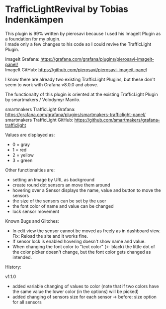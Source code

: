 <h1>TrafficLightRevival by Tobias Indenkämpen</h1>

This plugin is 99% written by pierosavi because I used his ImageIt Plugin as a foundation for my plugin. <br>
I made only a few changes to his code so I could revive the TrafficLight Plugin.

ImageIt Grafana: https://grafana.com/grafana/plugins/pierosavi-imageit-panel/ <br>
ImageIt GitHub:  https://github.com/pierosavi/pierosavi-imageit-panel

I know there are already two existing TrafficLight Plugins, but these don't seem to work with Grafana v8.0.0 and above.

The functionalty of this plugin is oriented at the existing TrafficLight Plugin by smartmakers / Volodymyr Manilo.

smartmakers TrafficLight Grafana: https://grafana.com/grafana/plugins/smartmakers-trafficlight-panel/ <br>
smartmakers TrafficLight GitHub:  https://github.com/smartmakers/grafana-trafficlight

Values are displayed as:

 - 0 = gray
 - 1 = red
 - 2 = yellow
 - 3 = green

Other functionalties are:

 - setting an Image by URL as background
 - create round dot sensors an move them around
 - hovering over a Sensor displays the name, value and button to move the sensors
 - the size of the sensors can be set by the user
 - the font color of name and value can be changed
 - lock sensor movement

Known Bugs and Glitches:

 - In edit view the sensor cannot be moved as freely as in dashboard view. Fix: Reload the site and it works fine.
 - If sensor lock is enabled hovering doesn't show name and value.
 - When changing the font color to "text color" (<- black) the little dot of the color picker doesn't change, but the font color gets changed as intended.

History:

v1.1.0
 - added variable changing of values to color (note that if two colors have the same value the lower color (in the options) will be picked)
 - added changing of sensors size for each sensor -> before: size option for all sensors